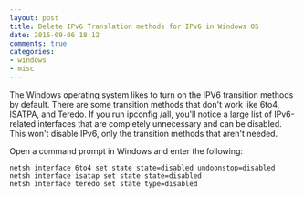 ```yaml
---
layout: post
title: Delete IPv6 Translation methods for IPv6 in Windows OS
date: 2015-09-06 18:12
comments: true
categories:
- windows
- misc
---
```

The Windows operating system likes to turn on the IPV6 transition methods by default. There are some transition methods that don't work like 6to4, ISATPA, and Teredo. If you run ipconfig /all, you'll notice a large list of IPv6-related interfaces that are completely unnecessary and can be disabled. This won't disable IPv6, only the transition methods that aren't needed.

Open a command prompt in Windows and enter the following:
 
```
netsh interface 6to4 set state state=disabled undoonstop=disabled
netsh interface isatap set state state=disabled
netsh interface teredo set state type=disabled
```
